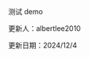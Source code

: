 <!--
 * @Author: albertlee albertlee2010@gmail.com
 * @Date: 2024-05-15 15:40:29
 * @LastEditors: albertlee albertlee2010@gmail.com
 * @LastEditTime: 2024-12-04 15:09:47
 * @FilePath: \UIProject\assets\README.md
 * @Description: 这是默认设置,请设置`customMade`, 打开koroFileHeader查看配置 进行设置: https://github.com/OBKoro1/koro1FileHeader/wiki/%E9%85%8D%E7%BD%AE
-->
测试 demo

更新人：albertlee2010

更新日期：2024/12/4
